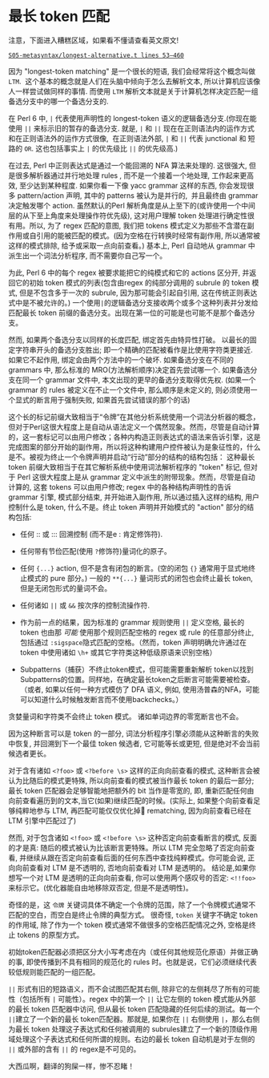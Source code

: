 # 最长 token 匹配

注意，下面进入糟糕区域，如果看不懂请查看英文原文!

[`S05-metasyntax/longest-alternative.t lines 53–460`](https://github.com/perl6/roast/blob/master/S05-metasyntax/longest-alternative.t#L53-L460)

因为 "longest-token matching" 是一个很长的短语, 我们会经常将这个概念叫做 `LTM`.  这个基本的概念就是人们在头脑中倾向于怎么去解析文本, 所以计算机应该像人一样尝试做同样的事情. 而使用 `LTM` 解析文本就是关于计算机怎样决定匹配一组备选分支中的哪一个备选分支的.

在 Perl 6 中, `|` 代表使用声明性的 longest-token 语义的逻辑备选分支.(你现在能使用 `||` 来标示旧的暂存的备选分支. 就是, `|` 和 `||` 现在在正则语法内的运作方式和在正则语法外的运作方式很像,  在正则语法外部, `|` 和 `||` 代表 junctional 和 短路的 `OR`. 这也包括事实上 `|` 的优先级比 `||` 的优先级高.)

在过去, Perl 中正则表达式是通过一个能回溯的 NFA 算法来处理的. 这很强大, 但是很多解析器通过并行地处理 rules , 而不是一个接着一个地处理, 工作起来更高效, 至少达到某种程度. 如果你看一下像 yacc grammar 这样的东西, 你会发现很多 pattern/action 声明, 其中的 patterns 被认为是并行的,  并且最终由 grammar 决定触发哪个 action. 虽然默认的Perl 解析角度是从上至下的(或许使用一个中间层的从下至上角度来处理操作符优先级), 这对用户理解 token 处理进行确定性很有用。所以, 为了 regex 匹配的意图, 我们把 tokens 模式定义为那些不含潜在副作用或自引用的能被匹配的模式。(因为空格在行转换时经常有副作用, 所以通常被这样的模式排除, 给予或采取一点向前查看。) 基本上, Perl 自动地从 grammar 中派生出一个词法分析程序, 而不需要你自己写一个。


为此, Perl 6 中的每个 regex 被要求能把它的纯模式和它的 actions 区分开, 并返回它的初始 token 模式的列表(包含由regex 的纯部分调用的 subrule 的 token 模式, 但是不包含多于一次的 subrule, 因为那可能会引起自引用, 这在传统正则表达式中是不被允许的。) 一个使用`|`的逻辑备选分支接收两个或多个这种列表并分发给匹配最长 token 前缀的备选分支。出现在第一位的可能是也可能不是那个备选分支。


然而, 如果两个备选分支以同样的长度匹配, 绑定首先由特异性打破。 以最长的固定字符串开头的备选分支胜出; 即一个精确的匹配被看作是比使用字符类更接近. 如果它不起作用, 绑定会由两个方法中的一个破坏. 如果备选分支在不同的 grammars 中, 那么标准的 MRO(方法解析顺序)决定首先尝试哪一个. 如果备选分支在同一个 grammar 文件中, 本文出现的更早的备选分支取得优先权. (如果一个 grammar 的 rules 被定义在不止一个文件中, 那么顺序是未定义的, 则必须使用一个显式的断言用于强制失败, 如果首先尝试错误的那个的话)


这个长的标记前缀大致相当于“令牌”在其他分析系统使用一个词法分析器的概念，但对于Perl这很大程度上是自动从语法定义一个偶然现象。然而，尽管是自动计算的，这一套标记可以由用户修改；各种内构造正则表达式的语法来告诉引擎，这是完成图案的部分开始的副作用，所以将这种构建用户控件被认为是象征性的，什么是不。被视为终止一个令牌声明并启动“行动”部分的结构的结构包括：
这种最长 token 前缀大致相当于在其它解析系统中使用词法解析程序的 "token" 标记, 但对于 Perl 这很大程度上是从 grammar 定义中派生的附带现象。然而，尽管是自动计算的, 这套 tokens 可以由用户修改; regex 中的各种结构声明性的告诉 grammar 引擎, 模式部分结束, 并开始进入副作用, 所以通过插入这样的结构, 用户控制什么是 token, 什么不是。终止 token 声明并开始模式的 "action" 部分的结构包括:


- 任何 :: 或 ::: 回溯控制 (而不是e : 肯定修饰符).
- 任何带有节俭匹配(使用 `?`修饰符)量词化的原子。
- 任何 `{...}` action, 但不是含有闭包的断言。(空的闭包 `{}` 通常用于显式地终止模式的 pure 部分。) 一般的 `**{...}` 量词形式的闭包也会终止最长 token, 但是无闭包形式的量词不会。


- 任何诸如 `||` 或 `&&` 按次序的控制流操作符.
- 作为前一点的结果，因为标准的 grammar 规则使用 `||` 定义空格, 最长的token 也由那 *可能* 使用那个规则匹配空格的 regex 或 rule 的任意部分终止, 包括通过 `:sigspace`隐式匹配的空格。（然而，token 声明明确允许通过在 token 中使用诸如 `\h+` 或其它字符类这种低级原语来识别空格）
- Subpatterns（捕获）不终止token模式，但可能需要重新解析 token以找到Subpatterns的位置。同样地，在确定最长token之后断言可能需要被检查。（或者, 如果以任何一种方式模仿了 DFA 语义, 例如, 使用汤普森的NFA，可能可以知道什么时候触发断言而不使用backchecks。）

贪婪量词和字符类不会终止 token 模式。 诸如单词边界的零宽断言也不会。


因为这种断言可以是 token 的一部分, 词法分析程序引擎必须能从这种断言的失败中恢复, 并回溯到下一个最佳 token 候选者, 它可能等长或更短, 但是绝对不会当前候选者更长。


对于含有诸如 `<?foo>` 或 `<?before \s>` 这样的正向向前查看的模式, 这种断言会被认为比随后的模式更特殊, 所以向前查看的模式被当作最长 token 的最后一部分; 最长 token 匹配器会足够智能地把额外的 bit 当作是零宽的, 即, 重新匹配任何由向前查看遍历到的文本,当它(如果)继续匹配的时候。(实际上, 如果整个向前查看足够纯粹地参与 LTM, 再匹配可能仅仅优化掉 rematching, 因为向前查看已经在 LTM 引擎中匹配过了)


然而, 对于包含诸如 `<!foo>` 或 `<!before \s>` 这种否定向前查看断言的模式, 反面的才是真: 随后的模式被认为比该断言更特殊。所以 LTM 完全忽略了否定向前查看, 并继续从跟在否定向前查看后面的任何东西中查找纯粹模式。你可能会说, 正向向前查看对 LTM 是不透明的, 否地向前查看对 LTM 是透明的。 结论是,如果你想写一个对 LTM 是透明的正向向前查看, 你可以使用两个感叹号的否定: `<!!foo>` 来标示它。(优化器能自由地移除双否定, 但是不是透明性)。

奇怪的是，这 `令牌` 关键词具体不确定一个令牌的范围，除了一个令牌模式通常不匹配的空白，而空白是终止令牌的典型方式。
很奇怪, `token` 关键字不确定 token 的作用域, 除了作为一个 token 模式通常不做很多的空格匹配情况之外, 空格是终止 tokens 的原型方式。


初始token匹配器必须把区分大小写考虑在内（或任何其他规范化原语）并做正确的事, 即使传播到不具有相同的规范化的 rules 时。也就是说，它们必须继续代表较低规则能匹配的一组匹配。

`||` 形式有旧的短路语义，而不会试图匹配其右侧, 除非它的左侧耗尽了所有的可能性（包括所有 `|` 可能性）。regex 中的第一个 `||` 让它左侧的 token 模式能从外部的最长 token 匹配器中访问,  但从最长 token 匹配隐藏的任何后续的测试。每一个 `||`建立了一个新的最长 token匹配器。那就是, 如果你在 `||` 右侧使用 `|`，那么右侧为最长 token 处理这子表达式和任何被调用的 subrules建立了一个新的顶级作用域处理这个子表达式和任何所谓的规则。右边的最长 token 自动机是对于左侧的 `||` 或外部的含有 `||` 的 regex是不可见的。


大西瓜啊，翻译的狗屎一样，惨不忍睹！
